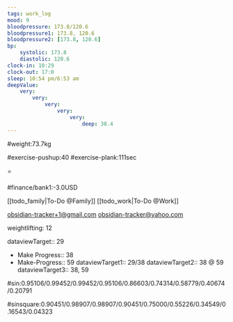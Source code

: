```yaml
---
tags: work_log
mood: 9
bloodpressure: 173.8/120.6
bloodpressure1: 173.8, 120.6
bloodpressure2: [173.8, 120.6]
bp:
    systolic: 173.8
    diastolic: 120.6
clock-in: 10:29
clock-out: 17:0
sleep: 10:54 pm/6:53 am
deepValue: 
    very: 
        very: 
            very: 
                very: 
                    very: 
                        deep: 38.4
---
```


#weight:73.7kg

#exercise-pushup:40
#exercise-plank:111sec


⭐


#finance/bank1:-3.0USD

[[todo_family|To-Do @Family]]
[[todo_work|To-Do @Work]]

obsidian-tracker+1@gmail.com
obsidian-tracker@yahoo.com

weightlifting: 12

dataviewTarget:: 29
- Make Progress:: 38
- Make-Progress:: 59
dataviewTarget1:: 29/38
dataviewTarget2:: 38 @ 59
dataviewTarget3:: 38, 59

#sin:0.95106/0.99452/0.99452/0.95106/0.86603/0.74314/0.58779/0.40674/0.20791

#sinsquare:0.90451/0.98907/0.98907/0.90451/0.75000/0.55226/0.34549/0.16543/0.04323

